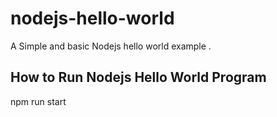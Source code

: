 # nodejs-hello-world
A Simple and basic Nodejs hello world example .

## How to Run Nodejs Hello World Program 
npm run start



